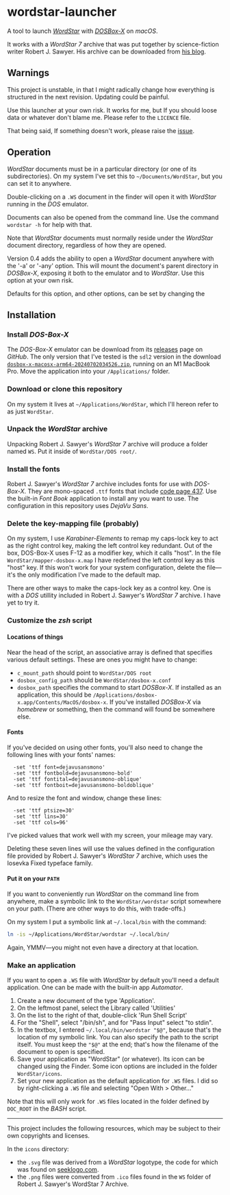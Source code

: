 # wordstar-launcher

A tool to launch [_WordStar_](https://sfwriter.com/wordstar.htm)
with [_DOSBox-X_](https://dosbox-x.com/)
on _macOS_.

It works with a _WordStar 7_ archive
that was put together by science-fiction writer Robert J. Sawyer.
His archive can be downloaded from [his blog](https://sfwriter.com/blog/?p=5806).

## Warnings

This project is unstable,
in that I might radically change
how everything is structured in the next revision.
Updating could be painful.

Use this launcher at your own risk.
It works for me, but If you should loose data or whatever
don't blame me.
Please refer to the `LICENCE` file.

That being said,
If something doesn't work,
please raise the [issue](https://github.com/heckman/wordstar-launcher/issues).

## Operation

_WordStar_ documents must be in a particular directory
(or one of its subdirectories).
On my system I've set this to `~/Documents/WordStar`,
but you can set it to anywhere.

Double-clicking on a `.WS` document in the finder
will open it with _WordStar_ running in the _DOS_ emulator.

Documents can also be opened from the command line.
Use the command `wordstar -h` for help with that.

Note that _WordStar_ documents must normally reside
under the _WordStar_ document directory,
regardless of how they are opened.

Version 0.4 adds the ability
to open a _WordStar_ document anywhere
with the '-a' or '-any' option.
This will mount the document's parent directory
in _DOSBox-X_, exposing it
both to the emulator and to _WordStar_.
Use this option at your own risk.

Defaults for this option, and other options,
can be set by changing the

## Installation

### Install _DOS-Box-X_

The _DOS-Box-X_ emulator can be download from its
[releases](https://github.com/joncampbell123/dosbox-x/releases)
page on _GitHub_.
The only version that I've tested is the `sdl2` version in the download
[`dosbox-x-macosx-arm64-20240702034526.zip`](https://github.com/joncampbell123/dosbox-x/releases/download/dosbox-x-v2024.07.01/dosbox-x-macosx-arm64-20240702034526.zip),
running on an M1 MacBook Pro.
Move the application into your `/Applications/` folder.

### Download or clone this repository

On my system it lives at `~/Applications/WordStar`,
which I'll hereon refer to as just `WordStar`.

### Unpack the _WordStar_ archive

Unpacking Robert J. Sawyer's _WordStar 7_ archive
will produce a folder named `WS`.
Put it inside of `WordStar/DOS root/`.

### Install the fonts

Robert J. Sawyer's _WordStar 7_ archive
includes fonts for use with _DOS-Box-X_.
They are mono-spaced `.ttf` fonts that include
[code page 437](https://en.wikipedia.org/wiki/Code_page_437).
Use the built-in _Font Book_ application to install any you want to use.
The configuration in this repository uses _DejaVu Sans_.

### Delete the key-mapping file (probably)

On my system, I use _Karabiner-Elements_
to remap my caps-lock key to act as the right control key,
making the left control key redundant.
Out of the box, DOS-Box-X uses F-12 as a modifier key,
which it calls "host".
In the file `WordStar/mapper-dosbox-x.map`
I have redefined the left control key as this "host" key.
If this won't work for your system configuration,
delete the file—it's the only modification I've made to the default map.

There are other ways to make the caps-lock key as a control key.
One is with a _DOS_ utillity
included in Robert J. Sawyer's _WordStar 7_ archive.
I have yet to try it.

### Customize the _zsh_ script

#### Locations of things

Near the head of the script,
an associative array is defined
that specifies various default settings.
These are ones you might have to change:

- `c_mount_path` should point to
  `WordStar/DOS root`
- `dosbox_config_path` should be
  `WordStar/dosbox-x.conf`
- `dosbox_path` specifies the command to start _DOSBox-X_.
  If installed as an application, this should be
  `/Applications/dosbox-x.app/Contents/MacOS/dosbox-x`.
  If you've installed _DOSBox-X_ via _homebrew_ or something,
  then the command will found be somewhere else.

#### Fonts

If you've decided on using other fonts,
you'll also need to change the following lines with your fonts' names:

```text
  -set 'ttf font=dejavusansmono'
  -set 'ttf fontbold=dejavusansmono-bold'
  -set 'ttf fontital=dejavusansmono-oblique'
  -set 'ttf fontboit=dejavusansmono-boldoblique'
```

And to resize the font and window, change these lines:

```text
  -set 'ttf ptsize=30'
  -set 'ttf lins=30'
  -set 'ttf cols=96'
```

I've picked values that work well with my screen,
your mileage may vary.

Deleting these seven lines will use
the values defined in the configuration file
provided by Robert J. Sawyer's _WordStar 7_ archive,
which uses the Iosevka Fixed typeface family.

#### Put it on your `PATH`

If you want to conveniently run _WordStar_
on the command line from anywhere,
make a symbolic link to the `WordStar/wordstar` script
somewhere on your path.
(There are other ways to do this, with trade-offs.)

On my system I put a symbolic link
at `~/.local/bin` with the command:

```bash
ln -is ~/Applications/WordStar/wordstar ~/.local/bin/
```

Again, YMMV—you might not even have a directory at that location.

### Make an application

If you want to open a `.WS` file with _WordStar_ by default
you'll need a default application.
One can be made with the built-in app _Automator_.

1. Create a new document of the type 'Application'.
2. On the leftmost panel, select the Library called 'Utilities'
3. On the list to the right of that, double-click 'Run Shell Script'
4. For the "Shell", select "/bin/sh",
   and for "Pass Input" select "to stdin".
5. In the textbox, I entered `~/.local/bin/wordstar "$@"`,
   because that's the location of my symbolic link.
   You can also specify the path to the script itself.
   You must keep the `"$@"` at the end;
   that's how the filename of the document to open is specified.
6. Save your application as "WordStar" (or whatever).
   Its icon can be changed using the Finder.
   Some icon options are included in the folder `WordStar/icons`.
7. Set your new application as the default application for `.WS` files. I did so by right-clicking a `.WS` file
   and selecting "Open With > Other…"

Note that this will only work
for `.WS` files located in the folder
defined by `DOC_ROOT` in the _BASH_ script.

---

This project includes the following resources,
which may be subject to their own copyrights and licenses.

In the `icons` directory:

- the `.svg` file was derived
  from a _WordStar_ logotype,
  the code for which was found on
  [seeklogo.com](https://seeklogo.com/vector-logo/440979/wordstar).
- the `.png` files were converted
  from `.ico` files found in the `WS` folder
  of Robert J. Sawyer's WordStar 7 Archive.
